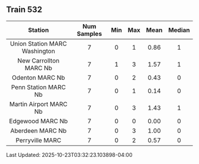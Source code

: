 ## Train 532

| Station | Num Samples | Min | Max | Mean | Median |
| :-----: | :---------: | :-: | :-: | :--: | :----: |
| Union Station MARC Washington | 7 | 0 | 1 | 0.86 | 1 |
| New Carrollton MARC Nb | 7 | 1 | 3 | 1.57 | 1 |
| Odenton MARC Nb | 7 | 0 | 2 | 0.43 | 0 |
| Penn Station MARC Nb | 7 | 0 | 1 | 0.14 | 0 |
| Martin Airport MARC Nb | 7 | 0 | 3 | 1.43 | 1 |
| Edgewood MARC Nb | 7 | 0 | 0 | 0.00 | 0 |
| Aberdeen MARC Nb | 7 | 0 | 3 | 1.00 | 0 |
| Perryville MARC | 7 | 0 | 2 | 0.57 | 0 |


Last Updated: 2025-10-23T03:32:23.103898-04:00